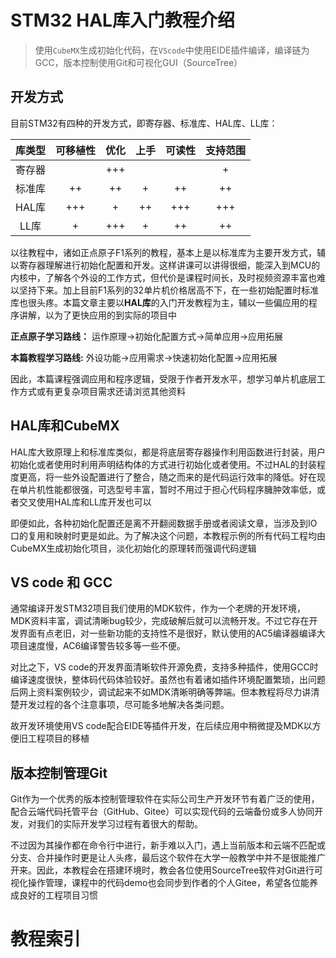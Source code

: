 # STM32 HAL库入门教程介绍

> 使用`CubeMX`生成初始化代码，在`VScode`中使用EIDE插件编译，编译链为GCC，版本控制使用Git和可视化GUI（SourceTree）

## 开发方式
目前STM32有四种的开发方式，即寄存器、标准库、HAL库、LL库：

| 库类型 | 可移植性 | 优化 | 上手 | 可读性 | 支持范围 |
| :----: | :------: | :--: | :--: | :----: | :------: |
| 寄存器 |          | +++  |      |        |    +     |
| 标准库 |    ++    |  ++  |  +   |   ++   |    ++    |
| HAL库  |   +++    |  +   |  ++  |  +++   |   +++    |
|  LL库  |    +     | +++  |  +   |   ++   |    ++    |

以往教程中，诸如正点原子F1系列的教程，基本上是以标准库为主要开发方式，辅以寄存器理解进行初始化配置和开发。这样讲课可以讲得很细，能深入到MCU的内核中，了解各个外设的工作方式，但代价是课程时间长，及时视频资源丰富也难以坚持下来。加上目前F1系列的32单片机价格居高不下，在一些初始配置时标准库也很头疼。本篇文章主要以**HAL库**的入门开发教程为主，辅以一些偏应用的程序讲解，以为了更快应用的到实际的项目中

**正点原子学习路线：** 运作原理→初始化配置方式→简单应用→应用拓展

**本篇教程学习路线:**    外设功能→应用需求→快速初始化配置→应用拓展

因此，本篇课程强调应用和程序逻辑，受限于作者开发水平，想学习单片机底层工作方式或有更复杂项目需求还请浏览其他资料

## HAL库和CubeMX

HAL库大致原理上和标准库类似，都是将底层寄存器操作利用函数进行封装，用户初始化或者使用时利用声明结构体的方式进行初始化或者使用。不过HAL的封装程度更高，将一些外设配置进行了整合，随之而来的是代码运行效率的降低。好在现在单片机性能都很强，可选型号丰富，暂时不用过于担心代码程序臃肿效率低，或者交叉使用HAL库和LL库开发也可以

即便如此，各种初始化配置还是离不开翻阅数据手册或者阅读文章，当涉及到IO口的复用和映射时更是如此。为了解决这个问题，本教程示例的所有代码工程均由CubeMX生成初始化项目，淡化初始化的原理转而强调代码逻辑

## VS code 和 GCC

通常编译开发STM32项目我们使用的MDK软件，作为一个老牌的开发环境，MDK资料丰富，调试清晰bug较少，完成破解后就可以流畅开发。不过它存在开发界面有点老旧，对一些新功能的支持性不是很好，默认使用的AC5编译器编译大项目速度慢，AC6编译警告较多等一些不便。

对比之下，VS code的开发界面清晰软件开源免费，支持多种插件，使用GCC时编译速度很快，整体码代码体验较好。虽然也有着诸如插件环境配置繁琐，出问题后网上资料案例较少，调试起来不如MDK清晰明确等弊端。但本教程将尽力讲清楚开发过程的各个注意事项，尽可能多地解决各类问题。

故开发环境使用VS code配合EIDE等插件开发，在后续应用中稍微提及MDK以方便旧工程项目的移植

## 版本控制管理Git

Git作为一个优秀的版本控制管理软件在实际公司生产开发环节有着广泛的使用，配合云端代码托管平台（GitHub、Gitee）可以实现代码的云端备份或多人协同开发，对我们的实际开发学习过程有着很大的帮助。

不过因为其操作都在命令行中进行，新手难以入门，遇上当前版本和云端不匹配或分支、合并操作时更是让人头疼，最后这个软件在大学一般教学中并不是很能推广开来。因此，本教程会在搭建环境时，教会各位使用SourceTree软件对Git进行可视化操作管理，课程中的代码demo也会同步到作者的个人Gitee，希望各位能养成良好的工程项目习惯

# 教程索引
